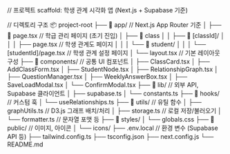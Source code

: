 // 프로젝트 scaffold: 학생 관계 시각화 앱 (Next.js + Supabase 기준)

// 디렉토리 구조
📦 project-root
├── 📁 app/                         // Next.js App Router 기준
│   ├── 📁 page.tsx                // 학급 관리 페이지 (초기 진입)
│   ├── 📁 class
│   │   ├── 📁 [classId]/
│   │   │   ├── page.tsx          // 학생 관계도 페이지
│   │   │   └── 📁 student/
│   │   │       └── [studentId]/page.tsx  // 학생 관계 설정 페이지
│   └── layout.tsx                // 기본 레이아웃 구성
├── 📁 components/                 // 공통 UI 컴포넌트
│   ├── ClassCard.tsx
│   ├── AddClassForm.tsx
│   ├── StudentNode.tsx
│   ├── RelationshipGraph.tsx
│   ├── QuestionManager.tsx
│   ├── WeeklyAnswerBox.tsx
│   ├── SaveLoadModal.tsx
│   └── ConfirmModal.tsx
├── 📁 lib/                         // 외부 API, Supabase 클라이언트
│   ├── supabase.ts
│   └── constants.ts
├── 📁 hooks/                       // 커스텀 훅
│   └── useRelationships.ts
├── 📁 utils/                       // 유틸 함수
│   ├── graphUtils.ts              // D3.js 그래프 배치/처리
│   ├── storage.ts                 // 로컬 저장/불러오기
│   └── formatter.ts               // 문자열 포맷 등
├── 📁 styles/
│   └── globals.css
├── 📁 public/                      // 이미지, 아이콘
│   └── icons/
├── .env.local                     // 환경 변수 (Supabase API 등)
├── tailwind.config.ts
├── tsconfig.json
├── next.config.js
└── README.md
